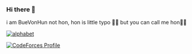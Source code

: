 ### Hi there 👋

i am BueVonHun not hon, hon is little typo 🤣😂 but you can call me hon🍩🙃

[![alphabet](http://uhs-alphabet.com/api/getSVG?stuID=BueVonHun)](http://uhs-alphabet.com)

[![CodeForces Profile](https://cf.leed.at?id=BueVonHun)](https://codeforces.com/profile/BueVonHun)



<!--
**Bue-von-hon/Bue-von-hon** is a ✨ _special_ ✨ repository because its `README.md` (this file) appears on your GitHub profile.


Here are some ideas to get you started:

- 🔭 I’m currently working on ...
- 🌱 I’m currently learning ...
- 👯 I’m looking to collaborate on ...
- 🤔 I’m looking for help with ...
- 💬 Ask me about ...
- 📫 How to reach me: ...
- 😄 Pronouns: ...
- ⚡ Fun fact: ...
-->

